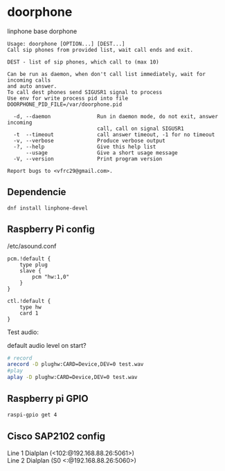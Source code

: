 # doorphone

linphone base dorphone

<!-- inject -->
```
Usage: doorphone [OPTION...] [DEST...]
Call sip phones from provided list, wait call ends and exit.

DEST - list of sip phones, which call to (max 10)

Can be run as daemon, when don't call list immediately, wait for incoming calls
and auto answer.
To call dest phones send SIGUSR1 signal to process
Use env for write process pid into file DOORPHONE_PID_FILE=/var/doorphone.pid

  -d, --daemon               Run in daemon mode, do not exit, answer incoming
                             call, call on signal SIGUSR1
  -t  --timeout              call answer timeout, -1 for no timeout
  -v, --verbose              Produce verbose output
  -?, --help                 Give this help list
      --usage                Give a short usage message
  -V, --version              Print program version

Report bugs to <vfrc29@gmail.com>.
```
<!-- end -->

## Dependencie

```shell
dnf install linphone-devel
```

## Raspberry Pi config

/etc/asound.conf
```
pcm.!default {
    type plug
    slave {
        pcm "hw:1,0"
    }
}

ctl.!default {
    type hw
    card 1
}

```

Test audio:

default audio level on start?

```sh
# record
arecord -D plughw:CARD=Device,DEV=0 test.wav
#play
aplay -D plughw:CARD=Device,DEV=0 test.wav 
```

## Raspberry pi GPIO

```sh
raspi-gpio get 4
```

## Cisco SAP2102 config

Line 1 Dialplan (<102:@192.168.88.26:5061>)  
Line 2 Dialplan (S0 <:@192.168.88.26:5060>)  

